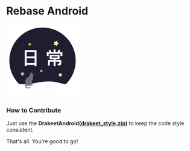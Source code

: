 # Rebase Android

![](app/src/main/res/drawable-nodpi/ic_rebase_flat_w192.png)

### How to Contribute

Just use the **DrakeetAndroid([drakeet_style.zip](code_style.zip))** to keep the code style consistent.

That's all. You're good to go!